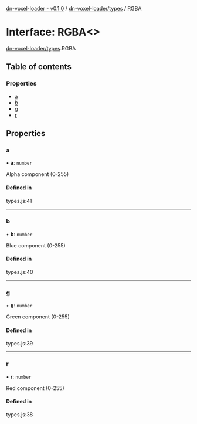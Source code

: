 [dn-voxel-loader - v0.1.0](../README.md) / [dn-voxel-loader/types](../modules/dn_voxel_loader_types.md) / RGBA

# Interface: RGBA\<\>

[dn-voxel-loader/types](../modules/dn_voxel_loader_types.md).RGBA

## Table of contents

### Properties

- [a](dn_voxel_loader_types.RGBA.md#a)
- [b](dn_voxel_loader_types.RGBA.md#b)
- [g](dn_voxel_loader_types.RGBA.md#g)
- [r](dn_voxel_loader_types.RGBA.md#r)

## Properties

### a

• **a**: `number`

Alpha component (0-255)

#### Defined in

types.js:41

---

### b

• **b**: `number`

Blue component (0-255)

#### Defined in

types.js:40

---

### g

• **g**: `number`

Green component (0-255)

#### Defined in

types.js:39

---

### r

• **r**: `number`

Red component (0-255)

#### Defined in

types.js:38

